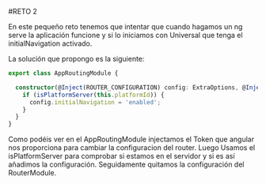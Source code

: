 #RETO 2

En este pequeño reto tenemos que intentar que cuando hagamos un ng serve la aplicación funcione y si lo iniciamos con Universal que tenga el initialNavigation activado.

La solución que propongo es la siguiente: 

```typescript
export class AppRoutingModule {

  constructor(@Inject(ROUTER_CONFIGURATION) config: ExtraOptions, @Inject(PLATFORM_ID) private platformId: Object) {
    if (isPlatformServer(this.platformId)) {
      config.initialNavigation = 'enabled';
    }
  }
}
```

Como podéis ver en el AppRoutingModule injectamos el Token que angular nos proporciona para cambiar la configuracion del router. Luego Usamos el isPlatformServer para comprobar si estamos en el servidor y si es así añadimos la configuración. Seguidamente quitamos la configuración del RouterModule.
